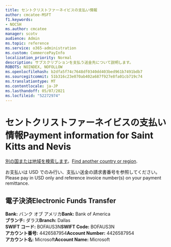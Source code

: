 ```yaml
---
title: セントクリストファーネイビスの支払い情報
author: cmcatee-MSFT
f1.keywords:
- NOCSH
ms.author: cmcatee
manager: scotv
audience: Admin
ms.topic: reference
ms.service: o365-administration
ms.custom: CommercePayInfo
localization_priority: Normal
description: サブスクリプションを支払う送金先について説明します。
ROBOTS: NOINDEX, NOFOLLOW
ms.openlocfilehash: b2dfa5f74c7648df0340dd403bed961b7491bdb7
ms.sourcegitcommit: 51b316c23e070ab402a687f927e8fa01cb719c74
ms.translationtype: MT
ms.contentlocale: ja-JP
ms.lasthandoff: 05/07/2021
ms.locfileid: "52272974"
---
```

# <a name="payment-information-for-saint-kitts-and-nevis"></a><span data-ttu-id="17fb4-103">セントクリストファーネイビスの支払い情報</span><span class="sxs-lookup"><span data-stu-id="17fb4-103">Payment information for Saint Kitts and Nevis</span></span>

<span data-ttu-id="17fb4-104">[別の国または地域を検索します](../billing-and-payments/pay-for-your-subscription.md)。</span><span class="sxs-lookup"><span data-stu-id="17fb4-104">[Find another country or region](../billing-and-payments/pay-for-your-subscription.md).</span></span>

<span data-ttu-id="17fb4-105">お支払いは USD でのみ行い、支払い送金の請求書番号を参照してください。</span><span class="sxs-lookup"><span data-stu-id="17fb4-105">Please pay in USD only and reference invoice number(s) on your payment remittance.</span></span>

## <a name="electronic-funds-transfer"></a><span data-ttu-id="17fb4-106">電子決済</span><span class="sxs-lookup"><span data-stu-id="17fb4-106">Electronic Funds Transfer</span></span>

<span data-ttu-id="17fb4-107">**Bank:** バンク オブ アメリカ</span><span class="sxs-lookup"><span data-stu-id="17fb4-107">**Bank:** Bank of America</span></span>  
<span data-ttu-id="17fb4-108">**ブランチ:** ダラス</span><span class="sxs-lookup"><span data-stu-id="17fb4-108">**Branch:** Dallas</span></span>  
<span data-ttu-id="17fb4-109">**SWIFT コード:** BOFAUS3N</span><span class="sxs-lookup"><span data-stu-id="17fb4-109">**SWIFT Code:** BOFAUS3N</span></span>  
<span data-ttu-id="17fb4-110">**アカウント番号:** 4426587954</span><span class="sxs-lookup"><span data-stu-id="17fb4-110">**Account Number:** 4426587954</span></span>  
<span data-ttu-id="17fb4-111">**アカウント名:** Microsoft</span><span class="sxs-lookup"><span data-stu-id="17fb4-111">**Account Name:** Microsoft</span></span>  